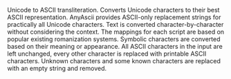 Unicode to ASCII transliteration. Converts Unicode characters to their best ASCII representation. AnyAscii provides ASCII-only replacement strings for practically all Unicode characters. Text is converted character-by-character without considering the context. The mappings for each script are based on popular existing romanization systems. Symbolic characters are converted based on their meaning or appearance. All ASCII characters in the input are left unchanged, every other character is replaced with printable ASCII characters. Unknown characters and some known characters are replaced with an empty string and removed.
